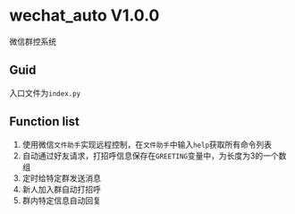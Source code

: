 # wechat_auto V1.0.0

微信群控系统

## Guid

入口文件为`index.py`

## Function list

1. 使用微信`文件助手`实现远程控制，在`文件助手`中输入`help`获取所有命令列表
2. 自动通过好友请求，打招呼信息保存在`GREETING`变量中，为长度为3的一个数组
3. 定时给特定群发送消息
4. 新人加入群自动打招呼
5. 群内特定信息自动回复

